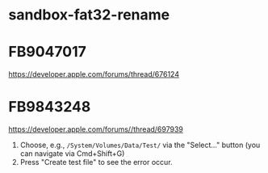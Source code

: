 # sandbox-fat32-rename

# FB9047017
https://developer.apple.com/forums/thread/676124


# FB9843248
https://developer.apple.com/forums//thread/697939

1. Choose, e.g., `/System/Volumes/Data/Test/` via the "Select..." button (you can navigate via Cmd+Shift+G)
2. Press "Create test file" to see the error occur.
